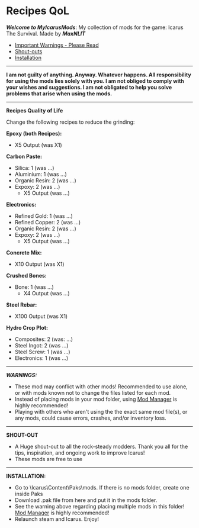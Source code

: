 # Recipes QoL
*__Welcome to MyIcarusMods__*: My collection of mods for the game: Icarus The Survival. Made by *__MaxNLIT__*

* [Important Warnings - Please Read](#warnings)
* [Shout-outs](#shouts)
* [Installation](#install)

---
**I am not guilty of anything. Anyway. Whatever happens. All responsibility for using the mods lies solely with you. I am not obliged to comply with your wishes and suggestions. I am not obligated to help you solve problems that arise when using the mods.**

---
**Recipes Quality of Life** 

Change the following recipes to reduce the grinding:

**Epoxy (both Recipes):**
  * X5 Output (was X1)

**Carbon Paste:**
* Silica: 1 (was ...)
* Aluminium: 1 (was ...)
* Organic Resin: 2 (was ...)
* Expoxy: 2 (was ...)
  * X5 Output (was ...)

**Electronics:**
* Refined Gold: 1 (was ...)
* Refined Copper: 2 (was ...)
* Organic Resin: 2 (was ...)
* Expoxy: 2 (was ...)
  * X5 Output (was ...)

**Concrete Mix:**
  * X10 Output (was X1)

**Crushed Bones:**
* Bone: 1 (was ...)
  * X4 Output (was ...)

**Steel Rebar:**
  * X100 Output (was X1)

**Hydro Crop Plot:**
* Composites: 2 (was: ...)
* Steel Ingot: 2 (was ...)
* Steel Screw: 1 (was ...)
* Electronics: 1 (was ...)

---

<a name="warnings">*__WARNINGS:__*</a>

* These mod may conflict with other mods! Recommended to use alone, or with mods known not to change the files listed for each mod.
* Instead of placing mods in your mod folder, using [Mod Manager](https://github.com/Jimk72/Icarus_Software) is highly recommended!
* Playing with others who aren't using the the exact same mod file(s), or any mods, could cause errors, crashes, and/or inventory loss.

---

<a name="shouts">__SHOUT-OUT__</a> 

* A Huge shout-out to all the rock-steady modders. Thank you all for the tips, inspiration, and ongoing work to improve Icarus!
* These mods are free to use

---

<a name="install">__INSTALLATION:__</a>

* Go to \Icarus\Content\Paks\mods. If there is no mods folder, create one inside Paks
* Download .pak file from here and put it in the mods folder.
* See the warning above regarding placing multiple mods in this folder! [Mod Manager](https://github.com/Jimk72/Icarus_Software) is highly recommended! 
* Relaunch steam and Icarus. Enjoy!
